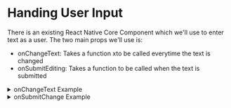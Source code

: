 # Handing User Input
There is an existing React Native Core Component which we'll use to enter text as a user. The two main props we'll use is: 
<ul>
    <li> onChangeText: Takes a function xto be called everytime the text is changed </li>
    <li> onSubmitEditing: Takes a function to be called when the text is submitted</li>
</ul>

<details>
<summary>onChangeText Example</summary>

~~~jsx
import React, { useState } from 'react'
import { Text, TextInput, View } from 'react-native'

const PizzaTranslator = () => {
    const [text, setText] = useState(' ')
    return (
        <View style={{padding: 10}}>
            <TextInput
                style=({height:40})
                placeholder = "Type here to translate"
                onChangeText = {newText => setText(newText)}
                defaultValue = { text }
            />
            <Text style = {{padding: 10, fontSize: 42}}> 
                { text.split(' ').map(word => word && 'pizza emoji').join(' ')}
            </Text>
        </View>
    )
}

export default PizzaTranslator
~~~

</details>

<details>
<summary>onSubmitChange Example</summary>

~~~jsx
import React, { useState } from 'react'
import { View, TextInput, Text, SyleSheet } from 'react-native'

const App = () => {
    const [inputValue, setInputValue] = useState('')
    const [submittedText, setSubmittedText] = useState('')

    const handleTextSubmit = () => {
        setSubmittedText(inputValue)
    }

    return (
        <View style={styles.container}>
            <TextInput 
                style={styles.input}
                placeholder="Type here..."
                value={inputValue}
                onChangeText={setInputValue}
                onSubmitEditing={handleTextSubmit}
            />
            <Text style={styles.submittedText}> Submitted: {submittedText}</Text>
        </View>
    )
}

const styles = StyleSheet.create({
    container: {
        flext: 1,
        justifyContent: 'center',
        padding: 16
    },
    input: {
        other styles
    },
    submittedText: {
        other styles
    }
})

export default App
~~~

</details>